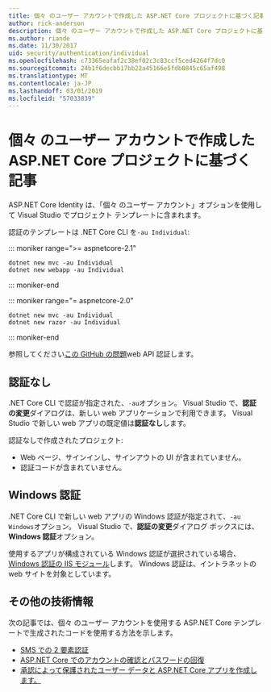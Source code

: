 ```yaml
---
title: 個々 のユーザー アカウントで作成した ASP.NET Core プロジェクトに基づく記事
author: rick-anderson
description: 個々 のユーザー アカウントで作成した ASP.NET Core プロジェクトに基づくアーティクルを検出します。
ms.author: riande
ms.date: 11/30/2017
uid: security/authentication/individual
ms.openlocfilehash: c73365eafaf2c38ef02c3c83ccf5ced4264f7dc0
ms.sourcegitcommit: 24b1f6decbb17bb22a45166e5fdb0845c65af498
ms.translationtype: MT
ms.contentlocale: ja-JP
ms.lasthandoff: 03/01/2019
ms.locfileid: "57033839"
---
```

# <a name="articles-based-on-aspnet-core-projects-created-with-individual-user-accounts"></a>個々 のユーザー アカウントで作成した ASP.NET Core プロジェクトに基づく記事

ASP.NET Core Identity は、「個々 のユーザー アカウント」オプションを使用して Visual Studio でプロジェクト テンプレートに含まれます。

認証のテンプレートは .NET Core CLI を`-au Individual`:

::: moniker range=">= aspnetcore-2.1"

```console
dotnet new mvc -au Individual
dotnet new webapp -au Individual
```

::: moniker-end

::: moniker range="= aspnetcore-2.0"

```console
dotnet new mvc -au Individual
dotnet new razor -au Individual
```

::: moniker-end

参照してください[この GitHub の問題](https://github.com/aspnet/AspNetCore/issues/5833)web API 認証します。

<a name="no"></a>
## <a name="no-authentication"></a>認証なし

.NET Core CLI で認証が指定された、`-au`オプション。 Visual Studio で、**認証の変更**ダイアログは、新しい web アプリケーションで利用できます。 Visual Studio で新しい web アプリの既定値は**認証なし**します。

認証なしで作成されたプロジェクト:

* Web ページ、サインインし、サインアウトの UI が含まれていません。
* 認証コードが含まれていません。

<a name="win"></a>
## <a name="windows-authentication"></a>Windows 認証

.NET Core CLI で新しい web アプリの Windows 認証が指定されて、`-au Windows`オプション。 Visual Studio で、**認証の変更**ダイアログ ボックスには、 **Windows 認証**オプション。

使用するアプリが構成されている Windows 認証が選択されている場合、 [Windows 認証の IIS モジュール](xref:host-and-deploy/iis/modules)します。 Windows 認証は、イントラネットの web サイトを対象としています。

## <a name="additional-resources"></a>その他の技術情報

次の記事では、個々 のユーザー アカウントを使用する ASP.NET Core テンプレートで生成されたコードを使用する方法を示します。

* [SMS での 2 要素認証](xref:security/authentication/2fa)
* [ASP.NET Core でのアカウントの確認とパスワードの回復](xref:security/authentication/accconfirm)
* [承認によって保護されたユーザー データと ASP.NET Core アプリを作成します。](xref:security/authorization/secure-data)
